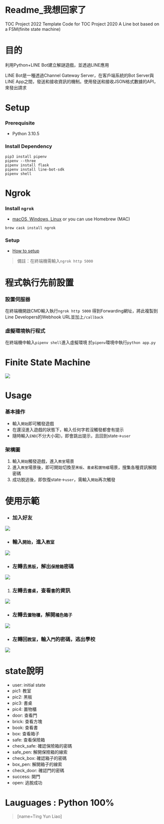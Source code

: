 # Readme_我想回家了
TOC Project 2022
Template Code for TOC Project 2020
A Line bot based on a FSM(finite state machine)
# 目的
 利用Python+LINE Bot建立解謎遊戲，並透過LINE應用

LINE Bot是一種透過Channel Gateway Server，在客戶端系統的Bot Server與LINE App之間，發送和接收資訊的機制。使用發送和接收JSON格式數據的API，來發出請求
# Setup
### Prerequisite
* Python 3.10.5
### Install Dependency
```
pip3 install pipenv
pipenv --three
pipenv install flask
pipenv install line-bot-sdk
pipenv shell
```
# Ngrok
### Install `ngrok`
* [macOS, Windows, Linux](https://ngrok.com/)
or you can use Homebrew (MAC)
```
brew cask install ngrok
```

### Setup
* [How to setup](https://dashboard.ngrok.com/get-started/setup)
> 備註：在終端機需輸入`ngrok http 5000`

# 程式執行先前設置
### 設置伺服器
在終端機開啟CMD輸入執行`ngrok http 5000`
得到Forwarding網址，將此複製到Line Developers的Webhook URL並加上`/callback`
### 虛擬環境執行程式
在終端機中輸入`pipenv shell`進入虛擬環境
於`pipenv`環境中執行`python app.py`

# Finite State Machine
![](https://i.imgur.com/FnJgHhI.png)

# Usage
### 基本操作
* 輸入`開始`即可觸發遊戲
* 在還沒進入遊戲的狀態下，輸入任何字若沒觸發都會有提示
* 隨時輸入`END`(不分大小寫)，即會跳出提示，且回到state->`user`
### 架構圖
1. 輸入`開始`觸發遊戲，進入`教室`場景
2. 進入`教室`場景後，即可開始切換至`黑板`、`書桌`和`置物櫃`場景，搜集各種資訊解開密碼
3. 成功脫逃後，即恢復state->`user`，需輸入`開始`再次觸發
# 使用示範
* ### 加入好友
![](https://i.imgur.com/Ja3VU1E.png#w50)

* ### 輸入`開始`，進入`教室`
![](https://i.imgur.com/uJR6InA.png)

* ### 左轉去`黑板`，解出`保險箱`密碼
![](https://i.imgur.com/9eZNJ8C.jpg)


1. ### 左轉去`書桌`，查看`書`的資訊
![](https://i.imgur.com/Dgo34yz.jpg)

* ### 左轉去`置物櫃`，解開`橘色箱子`
![](https://i.imgur.com/6W3jJdM.jpg)

* ### 左轉回`教室`，輸入`門`的密碼，逃出學校
![](https://i.imgur.com/nFb1zSM.jpg)

# state說明
* user: initial state
* pic1: 教室
* pic2: 黑板
* pic3: 書桌
* pic4: 置物櫃
* door: 查看門
* brick: 查看方塊
* book: 查看書
* box: 查看箱子
* safe: 查看保險箱
* check_safe: 確認保險箱的密碼
* safe_pen: 解開保險箱的線索
* check_box: 確認箱子的密碼
* box_pen: 解開箱子的線索
* check_door: 確認門的密碼
* success: 開門
* open: 逃脫成功

# Lauguages : Python 100%
> [name=Ting Yun Liao]
